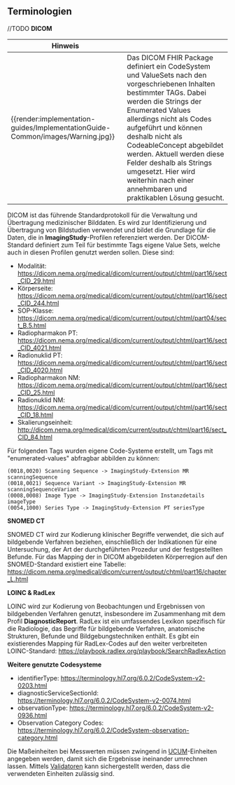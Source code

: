## Terminologien
//TODO
**DICOM**

| Hinweis |  |
|---------|---------------------|
| {{render:implementation-guides/ImplementationGuide-Common/images/Warning.jpg}} | Das DICOM FHIR Package definiert ein CodeSystem und ValueSets nach den vorgeschriebenen Inhalten bestimmter TAGs. Dabei werden die Strings der Enumerated Values allerdings nicht als Codes aufgeführt und können deshalb nicht als CodeableConcept abgebildet werden. Aktuell werden diese Felder deshalb als Strings umgesetzt. Hier wird weiterhin nach einer annehmbaren und praktikablen Lösung gesucht.|

DICOM ist das führende Standardprotokoll für die Verwaltung und Übertragung medizinischer Bilddaten. Es wird zur Identifizierung und Übertragung von Bildstudien verwendet und bildet die Grundlage für die Daten, die in **ImagingStudy**-Profilen referenziert werden. 
Der DICOM-Standard definiert zum Teil für bestimmte Tags eigene Value Sets, welche auch in diesen Profilen genutzt werden sollen. Diese sind:

* Modalität: https://dicom.nema.org/medical/dicom/current/output/chtml/part16/sect_CID_29.html
* Körperseite: https://dicom.nema.org/medical/dicom/current/output/chtml/part16/sect_CID_244.html
* SOP-Klasse: https://dicom.nema.org/medical/dicom/current/output/chtml/part04/sect_B.5.html
* Radiopharmakon PT: https://dicom.nema.org/medical/dicom/current/output/chtml/part16/sect_CID_4021.html
* Radionuklid PT: https://dicom.nema.org/medical/dicom/current/output/chtml/part16/sect_CID_4020.html
* Radiopharmakon NM: https://dicom.nema.org/medical/dicom/current/output/chtml/part16/sect_CID_25.html
* Radionuklid NM: https://dicom.nema.org/medical/dicom/current/output/chtml/part16/sect_CID_18.html
* Skalierungseinheit: http://dicom.nema.org/medical/dicom/current/output/chtml/part16/sect_CID_84.html


Für folgenden Tags wurden eigene Code-Systeme erstellt, um Tags mit "enumerated-values" abfragbar abbilden zu können:

    (0018,0020) Scanning Sequence -> ImagingStudy-Extension MR scanningSequence
    (0018,0021) Sequence Variant -> ImagingStudy-Extension MR scanningSequenceVariant
    (0008,0008) Image Type -> ImagingStudy-Extension Instanzdetails imageType
    (0054,1000) Series Type -> ImagingStudy-Extension PT seriesType


**SNOMED CT**

SNOMED CT wird zur Kodierung klinischer Begriffe verwendet, die sich auf bildgebende Verfahren beziehen, einschließlich der Indikationen für eine Untersuchung, der Art der durchgeführten Prozedur und der festgestellten Befunde. 
Für das Mapping der in DICOM abgebildeten Körperregion auf den SNOMED-Standard existiert eine Tabelle: https://dicom.nema.org/medical/dicom/current/output/chtml/part16/chapter_L.html


**LOINC & RadLex**

LOINC wird zur Kodierung von Beobachtungen und Ergebnissen von bildgebenden Verfahren genutzt, insbesondere im Zusammenhang mit dem Profil **DiagnosticReport**. RadLex ist ein umfassendes Lexikon spezifisch für die Radiologie, das Begriffe für bildgebende Verfahren, anatomische Strukturen, Befunde und Bildgebungstechniken enthält. Es gibt ein existierendes Mapping für RadLex-Codes auf den weiter verbreiteten LOINC-Standard: https://playbook.radlex.org/playbook/SearchRadlexAction

**Weitere genutzte Codesysteme**

* identifierType: https://terminology.hl7.org/6.0.2/CodeSystem-v2-0203.html
* diagnosticServiceSectionId: https://terminology.hl7.org/6.0.2/CodeSystem-v2-0074.html
* observationType: https://terminology.hl7.org/6.0.2/CodeSystem-v2-0936.html
* Observation Category Codes: https://terminology.hl7.org/6.0.2/CodeSystem-observation-category.html

Die Maßeinheiten bei Messwerten müssen zwingend in [UCUM](https://unitsofmeasure.org/ucum)-Einheiten angegeben werden, damit sich die Ergebnisse ineinander umrechnen lassen. Mittels [Validatoren](https://ucum.nlm.nih.gov/ucum-lhc/demo.html) kann sichergestellt werden, dass die verwendeten Einheiten zulässig sind.
